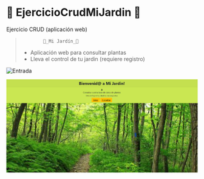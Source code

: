 # 🎍 EjercicioCrudMiJardin 🎍
Ejercicio CRUD (aplicación web)

>             🌈_Mi Jardín_🌼
>
> - Aplicación web para consultar plantas
> - Lleva el control de tu jardin (requiere registro)
> 

![Entrada](https://github.com/mnataliacm/EjercicioCrudMiJardin/tree/main/imagenes/capturas/entrada.png)

![](imagenes/capturas/entrada.png)





